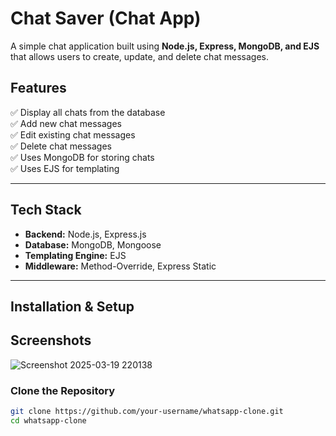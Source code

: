 # Chat Saver (Chat App)

A simple chat application built using **Node.js, Express, MongoDB, and EJS** that allows users to create, update, and delete chat messages.

## Features
✅ Display all chats from the database  
✅ Add new chat messages  
✅ Edit existing chat messages  
✅ Delete chat messages  
✅ Uses MongoDB for storing chats  
✅ Uses EJS for templating  

---

## Tech Stack
- **Backend:** Node.js, Express.js  
- **Database:** MongoDB, Mongoose  
- **Templating Engine:** EJS  
- **Middleware:** Method-Override, Express Static  

---

## Installation & Setup

## Screenshots
![Screenshot 2025-03-19 220138](https://github.com/user-attachments/assets/8e141b5c-1c86-4279-a227-f2684d7518a0)


### Clone the Repository
```bash
git clone https://github.com/your-username/whatsapp-clone.git
cd whatsapp-clone
